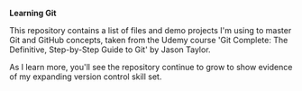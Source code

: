 **Learning Git**

This repository contains a list of files and demo projects I'm using to master Git and GitHub concepts, taken from the Udemy course 'Git Complete: The Definitive, Step-by-Step Guide to Git' by Jason Taylor.

As I learn more, you'll see the repository continue to grow to show evidence of my expanding version control skill set.
